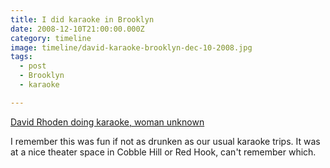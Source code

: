 ```yaml
---
title: I did karaoke in Brooklyn
date: 2008-12-10T21:00:00.000Z
category: timeline
image: timeline/david-karaoke-brooklyn-dec-10-2008.jpg
tags:
  - post 
  - Brooklyn
  - karaoke

---
```


[David Rhoden doing karaoke, woman unknown](/static/img/timeline/david-karaoke-brooklyn-dec-10-2008.jpg "David Rhoden doing karaoke, woman unknown")

I remember this was fun if not as drunken as our usual karaoke trips. It was at a nice theater space in Cobble Hill or Red Hook, can't remember which.